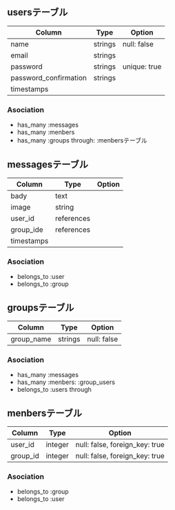 ## usersテーブル
|Column|Type|Option|
|------|----|------|
|name|strings|null: false|
|email|strings|
|password|strings|unique: true|
|password_confirmation|strings|
|timestamps|
### Asociation
- has_many :messages
- has_many :menbers
- has_many :groups through: :menbersテーブル

## messagesテーブル
|Column|Type|Option|
|------|----|------|
|bady|text|
|image|string|
|user_id|references|
|group_ide|references|
|timestamps|
### Asociation
- belongs_to :user
- belongs_to :group

## groupsテーブル
|Column|Type|Option|
|------|----|------|
|group_name|strings|null: false|
### Asociation
- has_many :messages
- has_many :menbers: :group_users
- belongs_to :users through

## menbersテーブル

|Column|Type|Option|
|------|----|------|
|user_id|integer|null: false, foreign_key: true|
|group_id|integer|null: false, foreign_key: true|
### Asociation
- belongs_to :group
- belongs_to :user